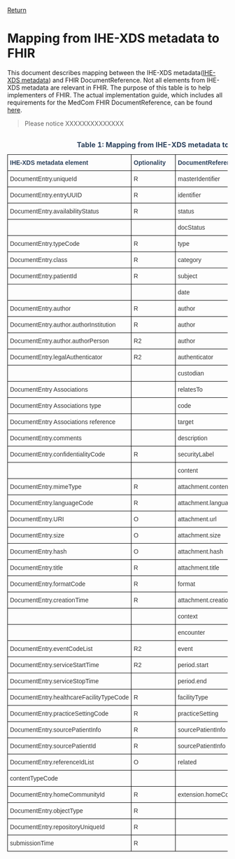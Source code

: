 [Return](../../index.md)
# Mapping from IHE-XDS metadata to FHIR

This document describes mapping between the IHE-XDS metadata(<a href="https://svn.medcom.dk/svn/releases/Standarder/Det%20gode%20kommuneadvis/XDIS20/Dokumentation/" target="_blank">IHE-XDS metadata</a>) and FHIR DocumentReference. Not all elements from IHE-XDS metadata are relevant in FHIR. The purpose of this table is to help implementers of FHIR. The actual implementation guide, which includes all requirements for the MedCom FHIR DocumentReference, can be found <a href="LINK" target="_blank">here</a>.

> Please notice XXXXXXXXXXXXXX

<style type="text/css">
.tg  {border-collapse:collapse;border-spacing:0; width:50%;}
.tg td{border-color:black;border-style:solid;border-width:1px;font-family:Arial, sans-serif;font-size:14px;
  overflow:hidden;padding:10px 5px;word-break:normal;}
.tg th{border-color:black;border-style:solid;border-width:1px;font-family:Arial, sans-serif;font-size:14px;
  font-weight:normal;overflow:hidden;padding:10px 5px;word-break:normal;}
.tg .tg-ippy{border-color:#000000;color:#2c415c;text-align:left;vertical-align:top}
.tg .tg-ztr9{border-color:#000000;color:#2c415c;font-weight:bold;text-align:left;vertical-align:top}
.tg .tg-1ady{background-color:#9dbad7;border-color:#000000;color:#333333;text-align:left;vertical-align:top}
.tg .tg-on52{border-color:#000000;color:#333333;text-align:left;vertical-align:top}
</style>
<div style="overflow-x:auto;">
<table class="tg" style="undefined;table-layout: fixed; width: 942px" id="Tab1">
<caption style="color:#2c415c;font-weight:bold"> Table 1: Mapping from IHE-XDS metadata to FHIR </caption>
<colgroup>
<col style="width: 260.88889px">
<col style="width: 100.88889px">
<col style="width: 220.88889px">
<col style="width: 100.88889px">
</colgroup>
<thead>
  <tr>
    <th class="tg-ippy"><span style="font-weight:bold">IHE-XDS metadata element</span></th>
    <th class="tg-ippy"><span style="font-weight:bold">Optionality</span></th>
    <th class="tg-ippy"><span style="font-weight:bold">DocumentReference element</span></th>
    <th class="tg-ztr9">Optionality</th>
  </tr>
</thead>
<tbody>
  <tr>
<td class="tg-on52"><span style="background-color:#FFF">DocumentEntry.uniqueId</span></td>
<td class="tg-on52"><span style="background-color:#FFF">R</span></td>
<td class="tg-on52"><span style="background-color:#FFF">masterIdentifier</span></td>
<td class="tg-on52">0..1</td>
</tr>
<tr>
<td class="tg-on52"><span style="background-color:#FFF">DocumentEntry.entryUUID</span></td>
<td class="tg-on52"><span style="background-color:#FFF">R</span></td>
<td class="tg-on52"><span style="background-color:#FFF">identifier</span></td>
<td class="tg-on52">1..1</td>
</tr>
<tr>
<td class="tg-on52"><span style="background-color:#FFF">DocumentEntry.availabilityStatus</span></td>
<td class="tg-on52"><span style="background-color:#FFF">R</span></td>
<td class="tg-on52"><span style="background-color:#FFF">status</span></td>
<td class="tg-on52">1..1</td>
</tr>
<tr>
<td class="tg-on52"><span style="background-color:#FFF"></span></td>
<td class="tg-on52"><span style="background-color:#FFF"></span></td>
<td class="tg-on52"><span style="background-color:#FFF">docStatus</span></td>
<td class="tg-on52"></td>
</tr>
<tr>
<td class="tg-on52"><span style="background-color:#FFF">DocumentEntry.typeCode</span></td>
<td class="tg-on52"><span style="background-color:#FFF">R</span></td>
<td class="tg-on52"><span style="background-color:#FFF">type</span></td>
<td class="tg-on52">1..0</td>
</tr>
<tr>
<td class="tg-on52"><span style="background-color:#FFF">DocumentEntry.class</span></td>
<td class="tg-on52"><span style="background-color:#FFF">R</span></td>
<td class="tg-on52"><span style="background-color:#FFF">category</span></td>
<td class="tg-on52">1..1</td>
</tr>
<tr>
<td class="tg-on52"><span style="background-color:#FFF">DocumentEntry.patientId</span></td>
<td class="tg-on52"><span style="background-color:#FFF">R</span></td>
<td class="tg-on52"><span style="background-color:#FFF">subject</span></td>
<td class="tg-on52">1..1</td>
</tr>
<tr>
<td class="tg-on52"><span style="background-color:#FFF"></span></td>
<td class="tg-on52"><span style="background-color:#FFF"></span></td>
<td class="tg-on52"><span style="background-color:#FFF">date</span></td>
<td class="tg-on52"></td>
</tr>
<tr>
<td class="tg-on52"><span style="background-color:#FFF">DocumentEntry.author</span></td>
<td class="tg-on52"><span style="background-color:#FFF">R</span></td>
<td class="tg-on52"><span style="background-color:#FFF">author</span></td>
<td class="tg-on52">1..2</td>
</tr>
<tr>
<td class="tg-on52"><span style="background-color:#FFF">DocumentEntry.author.authorInstitution</span></td>
<td class="tg-on52"><span style="background-color:#FFF">R</span></td>
<td class="tg-on52"><span style="background-color:#FFF">author</span></td>
<td class="tg-on52">1..1</td>
</tr>
<tr>
<td class="tg-on52"><span style="background-color:#FFF">DocumentEntry.author.authorPerson</span></td>
<td class="tg-on52"><span style="background-color:#FFF">R2</span></td>
<td class="tg-on52"><span style="background-color:#FFF">author</span></td>
<td class="tg-on52">0..1</td>
</tr>
<tr>
<td class="tg-on52"><span style="background-color:#FFF">DocumentEntry.legalAuthenticator</span></td>
<td class="tg-on52"><span style="background-color:#FFF">R2</span></td>
<td class="tg-on52"><span style="background-color:#FFF">authenticator</span></td>
<td class="tg-on52">0..1</td>
</tr>
<tr>
<td class="tg-on52"><span style="background-color:#FFF"></span></td>
<td class="tg-on52"><span style="background-color:#FFF"></span></td>
<td class="tg-on52"><span style="background-color:#FFF">custodian</span></td>
<td class="tg-on52"></td>
</tr>
<tr>
<td class="tg-on52"><span style="background-color:#FFF">DocumentEntry Associations</span></td>
<td class="tg-on52"><span style="background-color:#FFF"></span></td>
<td class="tg-on52"><span style="background-color:#FFF">relatesTo</span></td>
<td class="tg-on52"></td>
</tr>
<tr>
<td class="tg-on52"><span style="background-color:#FFF">DocumentEntry Associations type</span></td>
<td class="tg-on52"><span style="background-color:#FFF"></span></td>
<td class="tg-on52"><span style="background-color:#FFF">code</span></td>
<td class="tg-on52"></td>
</tr>
<tr>
<td class="tg-on52"><span style="background-color:#FFF">DocumentEntry Associations reference</span></td>
<td class="tg-on52"><span style="background-color:#FFF"></span></td>
<td class="tg-on52"><span style="background-color:#FFF">target</span></td>
<td class="tg-on52"></td>
</tr>
<tr>
<td class="tg-on52"><span style="background-color:#FFF">DocumentEntry.comments</span></td>
<td class="tg-on52"><span style="background-color:#FFF"></span></td>
<td class="tg-on52"><span style="background-color:#FFF">description</span></td>
<td class="tg-on52"></td>
</tr>
<tr>
<td class="tg-on52"><span style="background-color:#FFF">DocumentEntry.confidentialityCode</span></td>
<td class="tg-on52"><span style="background-color:#FFF">R</span></td>
<td class="tg-on52"><span style="background-color:#FFF">securityLabel</span></td>
<td class="tg-on52">1..1</td>
</tr>
<tr>
<td class="tg-on52"><span style="background-color:#FFF"></span></td>
<td class="tg-on52"><span style="background-color:#FFF"></span></td>
<td class="tg-on52"><span style="background-color:#FFF">content</span></td>
<td class="tg-on52"></td>
</tr>
<tr>
<td class="tg-on52"><span style="background-color:#FFF">DocumentEntry.mimeType</span></td>
<td class="tg-on52"><span style="background-color:#FFF">R</span></td>
<td class="tg-on52"><span style="background-color:#FFF">attachment.contentType</span></td>
<td class="tg-on52">1..1</td>
</tr>
<tr>
<td class="tg-on52"><span style="background-color:#FFF">DocumentEntry.languageCode</span></td>
<td class="tg-on52"><span style="background-color:#FFF">R</span></td>
<td class="tg-on52"><span style="background-color:#FFF">attachment.languageCode</span></td>
<td class="tg-on52">1..1</td>
</tr>
<tr>
<td class="tg-on52"><span style="background-color:#FFF">DocumentEntry.URI</span></td>
<td class="tg-on52"><span style="background-color:#FFF">O</span></td>
<td class="tg-on52"><span style="background-color:#FFF">attachment.url</span></td>
<td class="tg-on52">0..1</td>
</tr>
<tr>
<td class="tg-on52"><span style="background-color:#FFF">DocumentEntry.size</span></td>
<td class="tg-on52"><span style="background-color:#FFF">O</span></td>
<td class="tg-on52"><span style="background-color:#FFF">attachment.size</span></td>
<td class="tg-on52">0..1</td>
</tr>
<tr>
<td class="tg-on52"><span style="background-color:#FFF">DocumentEntry.hash</span></td>
<td class="tg-on52"><span style="background-color:#FFF">O</span></td>
<td class="tg-on52"><span style="background-color:#FFF">attachment.hash</span></td>
<td class="tg-on52">0..1</td>
</tr>
<tr>
<td class="tg-on52"><span style="background-color:#FFF">DocumentEntry.title</span></td>
<td class="tg-on52"><span style="background-color:#FFF">R</span></td>
<td class="tg-on52"><span style="background-color:#FFF">attachment.title</span></td>
<td class="tg-on52">1..1</td>
</tr>
<tr>
<td class="tg-on52"><span style="background-color:#FFF">DocumentEntry.formatCode</span></td>
<td class="tg-on52"><span style="background-color:#FFF">R</span></td>
<td class="tg-on52"><span style="background-color:#FFF">format</span></td>
<td class="tg-on52">1..1</td>
</tr>
<tr>
<td class="tg-on52"><span style="background-color:#FFF">DocumentEntry.creationTime</span></td>
<td class="tg-on52"><span style="background-color:#FFF">R</span></td>
<td class="tg-on52"><span style="background-color:#FFF">attachment.creation</span></td>
<td class="tg-on52">1..1</td>
</tr>
<tr>
<td class="tg-on52"><span style="background-color:#FFF"></span></td>
<td class="tg-on52"><span style="background-color:#FFF"></span></td>
<td class="tg-on52"><span style="background-color:#FFF">context</span></td>
<td class="tg-on52"></td>
</tr>
<tr>
<td class="tg-on52"><span style="background-color:#FFF"></span></td>
<td class="tg-on52"><span style="background-color:#FFF"></span></td>
<td class="tg-on52"><span style="background-color:#FFF">encounter</span></td>
<td class="tg-on52"></td>
</tr>
<tr>
<td class="tg-on52"><span style="background-color:#FFF">DocumentEntry.eventCodeList</span></td>
<td class="tg-on52"><span style="background-color:#FFF">R2</span></td>
<td class="tg-on52"><span style="background-color:#FFF">event</span></td>
<td class="tg-on52">0..1</td>
</tr>
<tr>
<td class="tg-on52"><span style="background-color:#FFF">DocumentEntry.serviceStartTime</span></td>
<td class="tg-on52"><span style="background-color:#FFF">R2</span></td>
<td class="tg-on52"><span style="background-color:#FFF">period.start</span></td>
<td class="tg-on52">0..1</td>
</tr>
<tr>
<td class="tg-on52"><span style="background-color:#FFF">DocumentEntry.serviceStopTime</span></td>
<td class="tg-on52"><span style="background-color:#FFF"></span></td>
<td class="tg-on52"><span style="background-color:#FFF">period.end</span></td>
<td class="tg-on52">0..1</td>
</tr>
<tr>
<td class="tg-on52"><span style="background-color:#FFF">DocumentEntry.healthcareFacilityTypeCode</span></td>
<td class="tg-on52"><span style="background-color:#FFF">R</span></td>
<td class="tg-on52"><span style="background-color:#FFF">facilityType</span></td>
<td class="tg-on52">1..1</td>
</tr>
<tr>
<td class="tg-on52"><span style="background-color:#FFF">DocumentEntry.practiceSettingCode</span></td>
<td class="tg-on52"><span style="background-color:#FFF">R</span></td>
<td class="tg-on52"><span style="background-color:#FFF">practiceSetting</span></td>
<td class="tg-on52">1..1</td>
</tr>
<tr>
<td class="tg-on52"><span style="background-color:#FFF">DocumentEntry.sourcePatientInfo</span></td>
<td class="tg-on52"><span style="background-color:#FFF">R</span></td>
<td class="tg-on52"><span style="background-color:#FFF">sourcePatientInfo</span></td>
<td class="tg-on52"></td>
</tr>
<tr>
<td class="tg-on52"><span style="background-color:#FFF">DocumentEntry.sourcePatientId</span></td>
<td class="tg-on52"><span style="background-color:#FFF">R</span></td>
<td class="tg-on52"><span style="background-color:#FFF">sourcePatientInfo</span></td>
<td class="tg-on52"></td>
</tr>
<tr>
<td class="tg-on52"><span style="background-color:#FFF">DocumentEntry.referenceIdList</span></td>
<td class="tg-on52"><span style="background-color:#FFF">O</span></td>
<td class="tg-on52"><span style="background-color:#FFF">related</span></td>
<td class="tg-on52">0..*</td>
</tr>
<tr>
<td class="tg-on52"><span style="background-color:#FFF">contentTypeCode</span></td>
<td class="tg-on52"><span style="background-color:#FFF"></span></td>
<td class="tg-on52"><span style="background-color:#FFF"></span></td>
<td class="tg-on52"></td>
</tr>
<tr>
<td class="tg-on52"><span style="background-color:#FFF">DocumentEntry.homeCommunityId</span></td>
<td class="tg-on52"><span style="background-color:#FFF">R</span></td>
<td class="tg-on52"><span style="background-color:#FFF">extension.homeCommunityId</span></td>
<td class="tg-on52">1..1</td>
</tr>
<tr>
<td class="tg-on52"><span style="background-color:#FFF">DocumentEntry.objectType</span></td>
<td class="tg-on52"><span style="background-color:#FFF">R</span></td>
<td class="tg-on52"><span style="background-color:#FFF"></span></td>
<td class="tg-on52"></td>
</tr>
<tr>
<td class="tg-on52"><span style="background-color:#FFF">DocumentEntry.repositoryUniqueId</span></td>
<td class="tg-on52"><span style="background-color:#FFF">R</span></td>
<td class="tg-on52"><span style="background-color:#FFF"></span></td>
<td class="tg-on52"></td>
</tr>
<tr>
<td class="tg-on52"><span style="background-color:#FFF">submissionTime</span></td>
<td class="tg-on52"><span style="background-color:#FFF">R</span></td>
<td class="tg-on52"><span style="background-color:#FFF"></span></td>
<td class="tg-on52"></td>
</tr>
</tbody>
</table>
</div>
<br><br>

<!-- # Release Notes 
[The latest changes of this page](../documents/ReleaseNoteOIO.md) can be found here. -->
